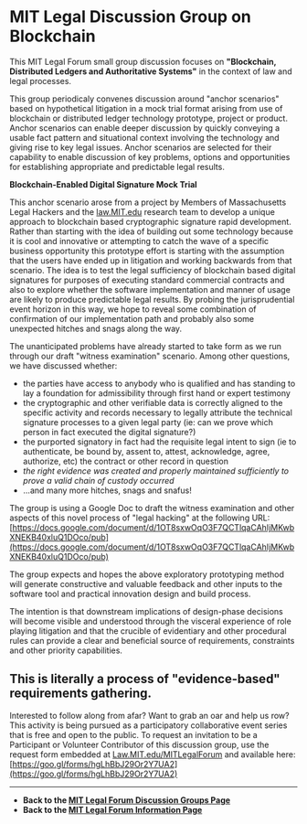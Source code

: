 # MIT Legal Discussion Group on Blockchain

This MIT Legal Forum small group discussion focuses on **"Blockchain, Distributed Ledgers and Authoritative Systems"** in the context of law and legal processes.

This group periodicaly convenes discussion around "anchor scenarios" based on hypothetical litigation in a mock trial format arising from use of blockchain or distributed ledger technology prototype, project or product.  Anchor scenarios can enable deeper discussion by quickly conveying a usable fact pattern and situational context involving the technology and giving rise to key legal issues.  Anchor scenarios are selected for their capability to enable discussion of key problems, options and opportunities for establishing appropriate and predictable legal results. 

**Blockchain-Enabled Digital Signature Mock Trial** 

This anchor scenario arose from a project by Members of Massachusetts Legal Hackers and the [law.MIT.edu](http://law.MIT.edu) research team to develop a unique approach to blockchain based cryptographic signature rapid development. Rather than starting with the idea of building out some technology because it is cool and innovative or attempting to catch the wave of a specific business opportunity this prototype effort is starting with the assumption that the users have ended up in litigation and working backwards from that scenario. The idea is to test the legal sufficiency of blockchain based digital signatures for purposes of executing standard commercial contracts and also to explore whether the software implementation and manner of usage are likely to produce predictable legal results. By probing the jurisprudential event horizon in this way, we hope to reveal some combination of confirmation of our implementation path and probably also some unexpected hitches and snags along the way. 

The unanticipated problems have already started to take form as we run through our draft "witness examination" scenario. Among other questions, we have discussed whether:

- the parties have access to anybody who is qualified and has standing to lay a foundation for admissibility through first hand or expert testimony
- the cryptographic and other verifiable data is correctly aligned to the specific activity and records necessary to legally attribute the technical signature processes to a given legal party (ie: can we prove which person in fact executed the digital signature?)
- the purported signatory in fact had the requisite legal intent to sign (ie to authenticate, be bound by, assent to, attest, acknowledge, agree, authorize, etc) the contract or other record in question
- _the right evidence was created and properly maintained sufficiently to prove a valid chain of custody occurred_
- ...and many more hitches, snags and snafus!

The group is using a Google Doc to draft the witness examination and other aspects of this novel process of "legal hacking" at the following URL: [https://docs.google.com/document/d/1OT8sxwOqO3F7QCTlqaCAhIjMKwbXNEKB40xluQ1DOco/pub](https://docs.google.com/document/d/1OT8sxwOqO3F7QCTlqaCAhIjMKwbXNEKB40xluQ1DOco/pub)

The group expects and hopes the above exploratory prototyping method will generate constructive and valuable feedback and other inputs to the software tool and practical innovation design and build process. 

The intention is that downstream implications of design-phase decisions will become visible and understood through the visceral experience of role playing litigation and that the crucible of evidentiary and other procedural rules can provide a clear and beneficial source of requirements, constraints and other priority capabilities. 

## This is literally a process of "evidence-based" requirements gathering.

Interested to follow along from afar? Want to grab an oar and help us row? This activity is being pursued as a participatory collaborative event series that is free and open to the public. To request an invitation to be a Participant or Volunteer Contributor of this discussion group, use the request form embedded at [Law.MIT.edu/MITLegalForum](https://law.mit.edu/MITLegalForum) and available here: [https://goo.gl/forms/hgLhBbJ29Or2Y7UA2](https://goo.gl/forms/hgLhBbJ29Or2Y7UA2)

-------------------------------


* **Back to the [MIT Legal Forum Discussion Groups Page](https://mitmedialab.github.io/MITLegalForum/DiscussionGroups)**
* **Back to the [MIT Legal Forum Information Page](https://law.mit.edu/MITLegalForum)**

